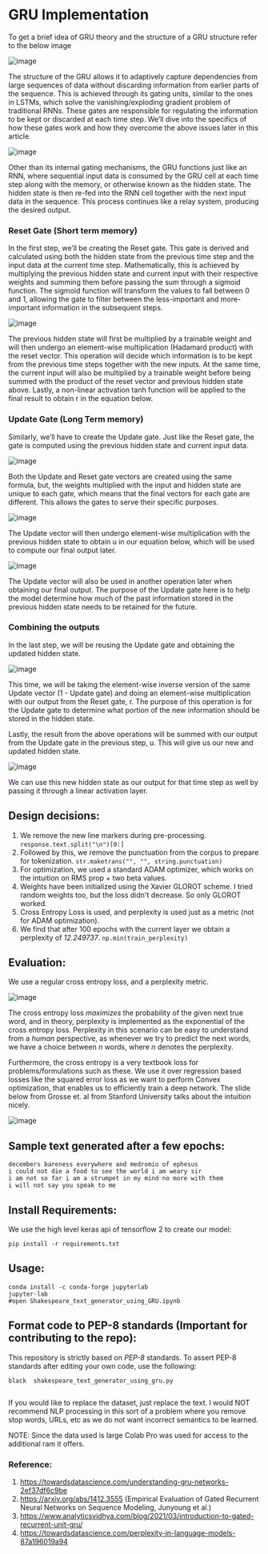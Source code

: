 # GRU Implementation 

To get a brief idea of GRU theory and the structure of a GRU structure refer to the below image 


![image](https://user-images.githubusercontent.com/80246631/142428572-c3e66703-9c34-4476-867e-49bf4d4cdd57.png)

The structure of the GRU allows it to adaptively capture dependencies from large sequences of data without discarding information from earlier parts of the sequence. This is achieved through its gating units, similar to the ones in LSTMs, which solve the vanishing/exploding gradient problem of traditional RNNs. These gates are responsible for regulating the information to be kept or discarded at each time step. We’ll dive into the specifics of how these gates work and how they overcome the above issues later in this article.

![image](https://user-images.githubusercontent.com/80246631/142428836-9da29028-3119-4d6e-8d81-67a2da87fa2d.png)

Other than its internal gating mechanisms, the GRU functions just like an RNN, where sequential input data is consumed by the GRU cell at each time step along with the memory, or otherwise known as the hidden state. The hidden state is then re-fed into the RNN cell together with the next input data in the sequence. This process continues like a relay system, producing the desired output.

### Reset Gate (Short term memory)

In the first step, we’ll be creating the Reset gate. This gate is derived and calculated using both the hidden state from the previous time step and the input data at the current time step. Mathematically, this is achieved by multiplying the previous hidden state and current input with their respective weights and summing them before passing the sum through a sigmoid function. The sigmoid function will transform the values to fall between 0 and 1, allowing the gate to filter between the less-important and more-important information in the subsequent steps.

![image](https://user-images.githubusercontent.com/80246631/142429105-1dfa8a11-a36f-440b-9e56-26228a21db9a.png)

The previous hidden state will first be multiplied by a trainable weight and will then undergo an element-wise multiplication (Hadamard product) with the reset vector. This operation will decide which information is to be kept from the previous time steps together with the new inputs. At the same time, the current input will also be multiplied by a trainable weight before being summed with the product of the reset vector and previous hidden state above. Lastly, a non-linear activation tanh function will be applied to the final result to obtain r in the equation below.

### Update Gate (Long Term memory)

Similarly, we’ll have to create the Update gate. Just like the Reset gate, the gate is computed using the previous hidden state and current input data.

![image](https://user-images.githubusercontent.com/80246631/142429413-b9a133f2-1241-428d-ae3e-9593815f40dd.png)

Both the Update and Reset gate vectors are created using the same formula, but, the weights multiplied with the input and hidden state are unique to each gate, which means that  the final vectors for each gate are different. This allows the gates to serve their specific purposes.

![image](https://user-images.githubusercontent.com/80246631/142429465-e979e1d1-e9fd-4e5c-a641-daa8ef95cd00.png)

The Update vector will then undergo element-wise multiplication with the previous hidden state to obtain u in our equation below, which will be used to compute our final output later.

![image](https://user-images.githubusercontent.com/80246631/142429498-a7f91f52-80df-4d46-804c-ad311a669383.png)

The Update vector will also be used in another operation later when obtaining our final output. The purpose of the Update gate here is to help the model determine how much of the past information stored in the previous hidden state needs to be retained for the future.

### Combining the outputs

In the last step, we will be reusing the Update gate and obtaining the updated hidden state.

![image](https://user-images.githubusercontent.com/80246631/142429768-e0fe3da6-56ec-49b7-b078-f9aa65bd7d1e.png)

This time, we will be taking the element-wise inverse version of the same Update vector (1 - Update gate) and doing an element-wise multiplication with our output from the Reset gate, r. The purpose of this operation is for the Update gate to determine what portion of the new information should be stored in the hidden state.

Lastly, the result from the above operations will be summed with our output from the Update gate in the previous step, u. This will give us our new and updated hidden state.

![image](https://user-images.githubusercontent.com/80246631/142429820-0dfe2d1d-ea7e-49fb-89ad-9b0320b253ca.png)

We can use this new hidden state as our output for that time step as well by passing it through a linear activation layer.
 

## Design decisions:

1. We remove the new line markers during pre-processing. `response.text.split("\n")[0:]`
2. Followed by this, we remove the punctuation from the corpus to prepare for tokenization. `str.maketrans("", "", string.punctuation)`
3. For optimization, we used a standard ADAM optimizer, which works on the intuition on RMS prop + two beta values. 
4. Weights have been initialized using the Xavier GLOROT scheme. I tried random weights too, but the loss didn't decrease. So only GLOROT worked. 
5. Cross Entropy Loss is used, and perplexity is used just as a metric (not for ADAM optimization).
6. We find that after 100 epochs with the current layer we obtain a perplexity of _12.249737_. `np.min(train_perplexity)`

## Evaluation: 

We use a regular cross entropy loss, and a perplexity metric. 

![image](https://user-images.githubusercontent.com/20723780/138415573-64ad2e7c-b1f0-44d1-8628-4f099e4aba4c.png)

The cross entropy loss _maximizes_ the probability of the given next true word, and in theory, perplexity is implemented as the exponential of the cross entropy loss. Perplexity in this scenario can be easy to understand from a _human_ perspective, as whenever we try to predict the next words, we have a choice between *n* words, where *n* denotes the perplexity. 

Furthermore, the cross entropy is a very textbook loss for problems/formulations such as these. We use it over regression based losses like the squared error loss as we want to perform Convex optimization, that enables us to efficiently train a deep network. The slide below from Grosse et. al from Stanford University talks about the intuition nicely. 

![image](https://user-images.githubusercontent.com/20723780/138416248-eddf6e62-eeef-4ccb-8b96-013c42ada084.png)

## Sample text generated after a few epochs: 

 ```
decembers bareness everywhere and medromio of ephesus 
i could not die a food to see the world i am weary sir 
i am not so far i am a strumpet in my mind no more with them 
i will not say you speak to me 
 ```
 ## Install Requirements: 
 
 We use the high level keras api of tensorflow 2 to create our model: 
 
 ```
 pip install -r requirements.txt
 ```
 
 ## Usage:
 
 ```
 conda install -c conda-forge jupyterlab
 jupyter-lab
 #open Shakespeare_text_generator_using_GRU.ipynb

 ```
 
 
 ## Format code to PEP-8 standards (Important for contributing to the repo): 
 
 This repository is strictly based on *PEP-8* standards. To assert PEP-8 standards after editing your own code, use the following: 
 
 ```
 black  shakespeare_text_generator_using_gru.py

 
 ```
 
 If you would like to replace the dataset, just replace the text. I would NOT recommend NLP processing in this sort of a problem where you remove stop words, URLs, etc as we do not want incorrect semantics to be learned. 
 
 NOTE: Since the data used is large Colab Pro was used for access to the additional ram it offers. 

### Reference: 

1. https://towardsdatascience.com/understanding-gru-networks-2ef37df6c9be
2. https://arxiv.org/abs/1412.3555 (Empirical Evaluation of Gated Recurrent Neural Networks on Sequence Modeling, Junyoung et al.)
3. https://www.analyticsvidhya.com/blog/2021/03/introduction-to-gated-recurrent-unit-gru/
4. https://towardsdatascience.com/perplexity-in-language-models-87a196019a94
